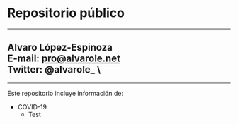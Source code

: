 # Repositorio público

---
**Alvaro López-Espinoza** \
E-mail: pro@alvarole.net \
Twitter: @alvarole_ \
--- 

---
Este repositorio incluye información de:

- COVID-19
  - Test
